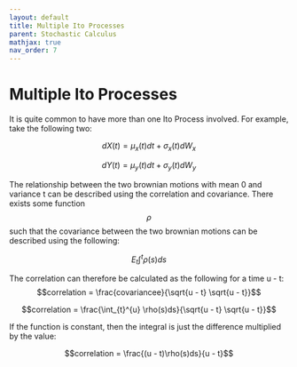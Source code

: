 ```yaml
---
layout: default
title: Multiple Ito Processes
parent: Stochastic Calculus
mathjax: true
nav_order: 7
---
```

# Multiple Ito Processes
It is quite common to have more than one Ito Process involved. For example, take the following two:

$$dX(t) = \mu_x (t)dt + \sigma_x (t)dW_x$$

$$dY(t) = \mu_y (t)dt + \sigma_y (t)dW_y$$

The relationship between the two brownian motions with mean 0 and variance t can be described using the correlation and covariance. There exists some function $$\rho$$ such that the covariance between the two brownian motions can be described using the following:

$$E_t \int_{}^{t} \rho(s)ds$$

The correlation can therefore be calculated as the following for a time u - t:
$$correlation = \frac{covariancee}{\sqrt{u - t} \sqrt{u - t}}$$

$$correlation = \frac{\int_{t}^{u} \rho(s)ds}{\sqrt{u - t} \sqrt{u - t}}$$

If the function is constant, then the integral is just the difference multiplied by the value:

$$correlation = \frac{(u - t)\rho(s)ds}{u - t}$$

